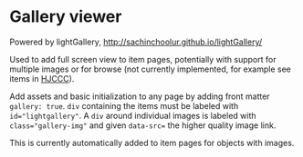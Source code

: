 # Gallery viewer

Powered by lightGallery, http://sachinchoolur.github.io/lightGallery/

Used to add full screen view to item pages, potentially with support for multiple images or for browse (not currently implemented, for example see items in [HJCCC](https://www.lib.uidaho.edu/digital/hjccc/)).

Add assets and basic initialization to any page by adding front matter `gallery: true`. 
`div` containing the items must be labeled with `id="lightgallery"`.
A `div` around individual images is labeled with `class="gallery-img"` and given `data-src=` the higher quality image link.

This is currently automatically added to item pages for objects with images.
